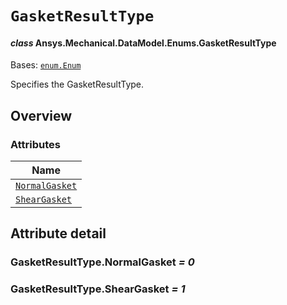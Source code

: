 # `GasketResultType`

<a id="ansys.mechanical.stubs.v241.Ansys.Mechanical.DataModel.Enums.GasketResultType"></a>

#### *class* Ansys.Mechanical.DataModel.Enums.GasketResultType

Bases: [`enum.Enum`](https://docs.python.org/3/library/enum.html#enum.Enum)

Specifies the GasketResultType.

<!-- !! processed by numpydoc !! -->

<a id="overview"></a>

## Overview

### Attributes

| Name |
| ---------------------------------------------------- |
| [`NormalGasket`](#GasketResultType.NormalGasket) |
| [`ShearGasket`](#GasketResultType.ShearGasket) |

<a id="attribute-detail"></a>

## Attribute detail

<a id="GasketResultType.NormalGasket"></a>

### GasketResultType.NormalGasket *= 0*

<a id="GasketResultType.ShearGasket"></a>

### GasketResultType.ShearGasket *= 1*


